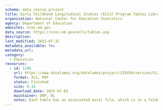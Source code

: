 ```yaml
---
schema: data_rescue_project 
title: Early Childhood Longitudinal Studies (ECLS) Program Tables Library
organization: National Center for Education Statistics
agency: Department of Education
websites: nces.ed.gov
data_source: https://nces.ed.gov/ecls/tables.asp
description: 
last_modified: 2025-07-31
metadata_available: Yes
metadata_url: 
category:
  - Education 
resources:
  - id: 1246
    url: https://www.datalumos.org/datalumos/project/235430/version/V1/view
    format: XLS, PDF
    status: Finished
    size: 0.14
    download_date: 2025-07-03
    maintainer: DRP, DL
    notes: Each table has an associated excel file, which is in a folder in the dataset (one folder per table).In the root folder, there is a catalog csv that provides a crosswalk between the folder names and file names and the original table titles.In addition to the tables, this project contains (1) user manuals for ECLS-K and ECLS-K2011 from the NCES resource library, (2) questionnaires for ECLS-K and ECLS-K2011 downloaded from the study website and (3) other reports and documentation related to the two studies from the NCES resource library.
---
```

